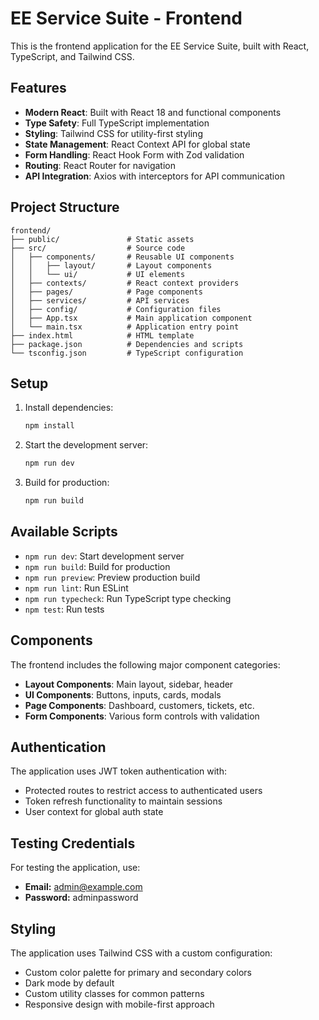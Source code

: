 # EE Service Suite - Frontend

This is the frontend application for the EE Service Suite, built with React, TypeScript, and Tailwind CSS.

## Features

- **Modern React**: Built with React 18 and functional components
- **Type Safety**: Full TypeScript implementation
- **Styling**: Tailwind CSS for utility-first styling
- **State Management**: React Context API for global state
- **Form Handling**: React Hook Form with Zod validation
- **Routing**: React Router for navigation
- **API Integration**: Axios with interceptors for API communication

## Project Structure

```
frontend/
├── public/               # Static assets
├── src/                  # Source code
│   ├── components/       # Reusable UI components
│   │   ├── layout/       # Layout components
│   │   └── ui/           # UI elements
│   ├── contexts/         # React context providers
│   ├── pages/            # Page components
│   ├── services/         # API services
│   ├── config/           # Configuration files
│   ├── App.tsx           # Main application component
│   └── main.tsx          # Application entry point
├── index.html            # HTML template
├── package.json          # Dependencies and scripts
└── tsconfig.json         # TypeScript configuration
```

## Setup

1. Install dependencies:
   ```bash
   npm install
   ```

2. Start the development server:
   ```bash
   npm run dev
   ```

3. Build for production:
   ```bash
   npm run build
   ```

## Available Scripts

- `npm run dev`: Start development server
- `npm run build`: Build for production
- `npm run preview`: Preview production build
- `npm run lint`: Run ESLint
- `npm run typecheck`: Run TypeScript type checking
- `npm test`: Run tests

## Components

The frontend includes the following major component categories:

- **Layout Components**: Main layout, sidebar, header
- **UI Components**: Buttons, inputs, cards, modals
- **Page Components**: Dashboard, customers, tickets, etc.
- **Form Components**: Various form controls with validation

## Authentication

The application uses JWT token authentication with:

- Protected routes to restrict access to authenticated users
- Token refresh functionality to maintain sessions
- User context for global auth state

## Testing Credentials

For testing the application, use:
- **Email:** admin@example.com
- **Password:** adminpassword

## Styling

The application uses Tailwind CSS with a custom configuration:

- Custom color palette for primary and secondary colors
- Dark mode by default
- Custom utility classes for common patterns
- Responsive design with mobile-first approach
